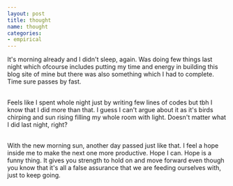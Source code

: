 ```yaml
---
layout: post
title: thought
name: thought
categories: 
- empirical
---
```


It's morning already and I didn't sleep, again. Was doing few things last night which ofcourse includes putting my time and energy in 
building this blog site of mine but there was also something which I had to complete. Time sure passes by fast.<br/><br/>


Feels like I spent whole night just by writing few lines of codes but tbh I know that I did more than that. I guess I can't argue about it as it's birds chirping and sun rising filling my whole room with light. Doesn't matter what I did last night, right?<br/><br/>


With the new morning sun, another day passed just like that. I feel a hope inside me to make the next one more productive. Hope I can.
Hope is a funny thing. It gives you strength to hold on and move forward even though you know that it's all a false assurance that we are feeding ourselves with, just to keep going.
